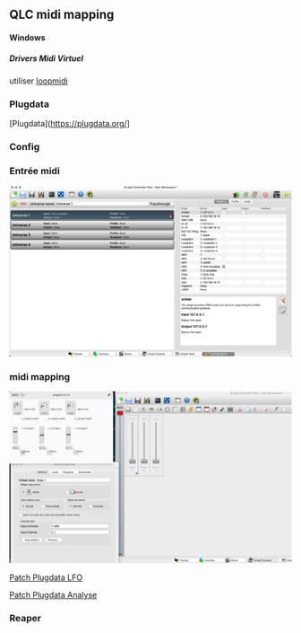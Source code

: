 
## QLC midi mapping

#### Windows 

##### Drivers Midi Virtuel
utiliser [loopmidi](https://www.tobias-erichsen.de/software/loopmidi.html)


### Plugdata 

[Plugdata](https://plugdata.org/]



### Config 

### Entrée midi

![alt text](image-2.png)

### midi mapping 

![alt text](image-1.png)

[Patch Plugdata LFO](plugdata-lfo-ctl.pd ) 

[Patch Plugdata Analyse](analyse_audio.pd ) 

### Reaper

